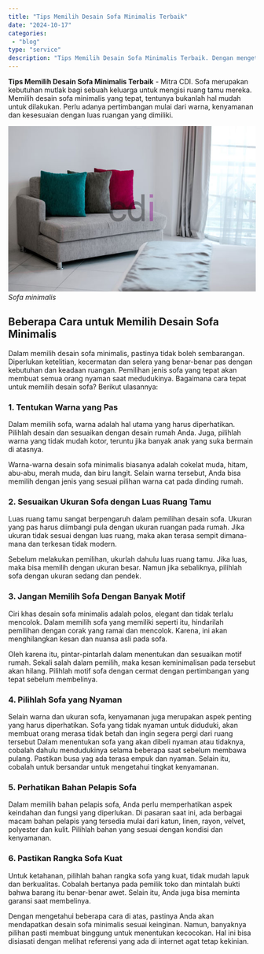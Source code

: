 ```yaml
---
title: "Tips Memilih Desain Sofa Minimalis Terbaik"
date: "2024-10-17"
categories:
 - "blog"
type: "service"
description: "Tips Memilih Desain Sofa Minimalis Terbaik. Dengan mengetahui beberapa cara di atas, pastinya Anda akan mendapatkan desain sofa minimalis sesuai keinginan. N..."
---
```


**Tips Memilih Desain Sofa Minimalis Terbaik** - Mitra CDI. Sofa merupakan kebutuhan mutlak bagi sebuah keluarga untuk mengisi ruang tamu mereka. Memilih desain sofa minimalis yang tepat, tentunya bukanlah hal mudah untuk dilakukan. Perlu adanya pertimbangan mulai dari warna, kenyamanan dan kesesuaian dengan luas ruangan yang dimiliki.

![Sofa minimalis](/images/blog/sofa-minimalis.jpg)
*Sofa minimalis*

## Beberapa Cara untuk Memilih Desain Sofa Minimalis

Dalam memilih desain sofa minimalis, pastinya tidak boleh sembarangan. Diperlukan ketelitian, kecermatan dan selera yang benar-benar pas dengan kebutuhan dan keadaan ruangan. Pemilihan jenis sofa yang tepat akan membuat semua orang nyaman saat medudukinya. Bagaimana cara tepat untuk memilih desain sofa? Berikut ulasannya:
### 1\. Tentukan Warna yang Pas

Dalam memilih sofa, warna adalah hal utama yang harus diperhatikan. Pilihlah desain dan sesuaikan dengan desain rumah Anda. Juga, pilihlah warna yang tidak mudah kotor, teruntu jika banyak anak yang suka bermain di atasnya.

Warna-warna desain sofa minimalis biasanya adalah cokelat muda, hitam, abu-abu, merah muda, dan biru langit. Selain warna tersebut, Anda bisa memilih dengan jenis yang sesuai pilihan warna cat pada dinding rumah.

### 2\. Sesuaikan Ukuran Sofa dengan Luas Ruang Tamu

Luas ruang tamu sangat berpengaruh dalam pemilihan desain sofa. Ukuran yang pas harus diimbangi pula dengan ukuran ruangan pada rumah. Jika ukuran tidak sesuai dengan luas ruang, maka akan terasa sempit dimana-mana dan terkesan tidak modern.

Sebelum melakukan pemilihan, ukurlah dahulu luas ruang tamu. Jika luas, maka bisa memilih dengan ukuran besar. Namun jika sebaliknya, pilihlah sofa dengan ukuran sedang dan pendek.

### 3\. Jangan Memilih Sofa Dengan Banyak Motif

Ciri khas desain sofa minimalis adalah polos, elegant dan tidak terlalu mencolok. Dalam memilih sofa yang memiliki seperti itu, hindarilah pemilihan dengan corak yang ramai dan mencolok. Karena, ini akan menghilangkan kesan dan nuansa asli pada sofa.

Oleh karena itu, pintar-pintarlah dalam menentukan dan sesuaikan motif rumah. Sekali salah dalam pemilih, maka kesan keminimalisan pada tersebut akan hilang. Pilihlah motif sofa dengan cermat dengan pertimbangan yang tepat sebelum membelinya.

### 4\. Pilihlah Sofa yang Nyaman

Selain warna dan ukuran sofa, kenyamanan juga merupakan aspek penting yang harus diperhatikan. Sofa yang tidak nyaman untuk diduduki, akan membuat orang merasa tidak betah dan ingin segera pergi dari ruang tersebut
Dalam menentukan sofa yang akan dibeli nyaman atau tidaknya, cobalah dahulu mendudukinya selama beberapa saat sebelum membawa pulang. Pastikan busa yag ada terasa empuk dan nyaman. Selain itu, cobalah untuk bersandar untuk mengetahui tingkat kenyamanan.

### 5\. Perhatikan Bahan Pelapis Sofa

Dalam memilih bahan pelapis sofa, Anda perlu memperhatikan aspek keindahan dan fungsi yang diperlukan. Di pasaran saat ini, ada berbagai macam bahan pelapis yang tersedia mulai dari katun, linen, rayon, velvet, polyester dan kulit. Pilihlah bahan yang sesuai dengan kondisi dan kenyamanan.

### 6\. Pastikan Rangka Sofa Kuat

Untuk ketahanan, pilihlah bahan rangka sofa yang kuat, tidak mudah lapuk dan berkualitas. Cobalah bertanya pada pemilik toko dan mintalah bukti bahwa barang itu benar-benar awet. Selain itu, Anda juga bisa meminta garansi saat membelinya.

Dengan mengetahui beberapa cara di atas, pastinya Anda akan mendapatkan desain sofa minimalis sesuai keinginan. Namun, banyaknya pilihan pasti membuat binggung untuk menentukan kecocokan. Hal ini bisa disiasati dengan melihat referensi yang ada di internet agat tetap kekinian.

